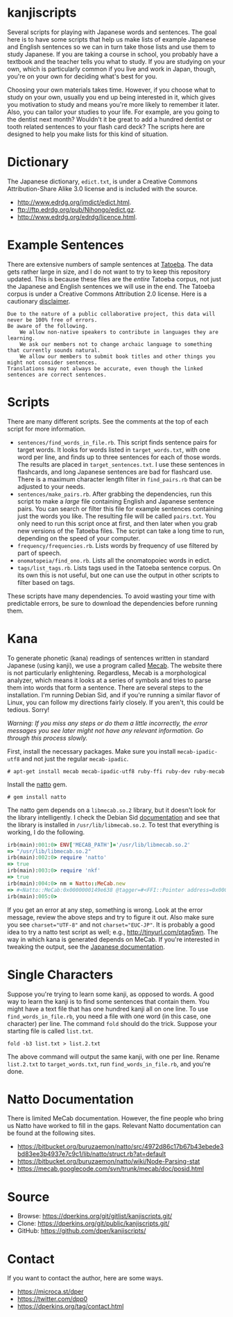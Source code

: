kanjiscripts
============

Several scripts for playing with Japanese words and sentences.  The goal here is to have some scripts that help us make lists of example Japanese and English sentences so we can in turn take those lists and use them to study Japanese.  If you are taking a course in school, you probably have a textbook and the teacher tells you what to study.  If you are studying on your own, which is particularly common if you live and work in Japan, though, you're on your own for deciding what's best for you.

Choosing your own materials takes time.  However, if you choose what to study on your own, usually you end up being interested in it, which gives you motivation to study and means you're more likely to remember it later.  Also, you can tailor your studies to your life.  For example, are you going to the dentist next month?  Wouldn't it be great to add a hundred dentist or tooth related sentences to your flash card deck?  The scripts here are designed to help you make lists for this kind of situation.


Dictionary
==========

The Japanese dictionary, `edict.txt`, is under a Creative Commons Attribution-Share Alike 3.0 license and is included with the source.

* <http://www.edrdg.org/jmdict/edict.html>.
* <ftp://ftp.edrdg.org/pub/Nihongo/edict.gz>.
* <http://www.edrdg.org/edrdg/licence.html>.


Example Sentences
=================

There are extensive numbers of sample sentences at [Tatoeba](http://tatoeba.org/eng/downloads).  The data gets rather large in size, and I do not want to try to keep this repository updated.  This is because these files are the *entire* Tatoeba corpus, not just the Japanese and English sentences we will use in the end.  The Tatoeba corpus is under a Creative Commons Attribution 2.0 license.  Here is a cautionary [disclaimer](http://en.wiki.tatoeba.org/articles/show/using-the-tatoeba-corpus).

```
Due to the nature of a public collaborative project, this data will never be 100% free of errors.
Be aware of the following.
	We allow non-native speakers to contribute in languages they are learning.
	We ask our members not to change archaic language to something that currently sounds natural.
	We allow our members to submit book titles and other things you might not consider sentences.
Translations may not always be accurate, even though the linked sentences are correct sentences.
```


Scripts
=======

There are many different scripts.  See the comments at the top of each script for more information.

* `sentences/find_words_in_file.rb`. This script finds sentence pairs for target words.  It looks for words listed in `target_words.txt`, with one word per line, and finds up to three sentences for each of those words.  The results are placed in `target_sentences.txt`.  I use these sentences in flashcards, and long Japanese sentences are bad for flashcard use.  There is a maximum character length filter in `find_pairs.rb` that can be adjusted to your needs.
* `sentences/make_pairs.rb`. After grabbing the dependencies, run this script to make a *large* file containing English and Japanese sentence pairs. You can search or filter this file for example sentences containing just the words you like.  The resulting file will be called `pairs.txt`.  You only need to run this script once at first, and then later when you grab new versions of the Tatoeba files.  The script can take a long time to run, depending on the speed of your computer.
* `frequency/frequencies.rb`.  Lists words by frequency of use filtered by part of speech.
* `onomatopeia/find_ono.rb`. Lists all the onomatopoiec words in edict.
* `tags/list_tags.rb`. Lists tags used in the Tatoeba sentence corpus.  On its own this is not useful, but one can use the output in other scripts to filter based on tags.

These scripts have many dependencies.  To avoid wasting your time with predictable errors, be sure to download the dependencies before running them.


Kana
====

To generate phonetic (kana) readings of sentences written in standard Japanese (using kanji), we use a program called [Mecab](https://code.google.com/p/mecab/).  The website there is not particularly enlightening.  Regardless, Mecab is a morphological analyzer, which means it looks at a series of symbols and tries to parse them into words that form a sentence.  There are several steps to the installation.  I'm running Debian Sid, and if you're running a similar flavor of Linux, you can follow my directions fairly closely.  If you aren't, this could be tedious.  Sorry!

*Warning: If you miss any steps or do them a little incorrectly, the error messages you see later might not have any relevant information.  Go through this process slowly.*

First, install the necessary packages.  Make sure you install `mecab-ipadic-utf8` and not just the regular `mecab-ipadic`.

    # apt-get install mecab mecab-ipadic-utf8 ruby-ffi ruby-dev ruby-mecab

Install the [natto](https://bitbucket.org/buruzaemon/natto/wiki/Installation-and-Configuration) gem.

    # gem install natto

The natto gem depends on a `libmecab.so.2` library, but it doesn't look for the library intelligently.  I check the Debian Sid [documentation](https://packages.debian.org/sid/amd64/libmecab2/filelist) and see that the library is installed in `/usr/lib/libmecab.so.2`.  To test that everything is working, I do the following.

```Ruby
irb(main):001:0> ENV['MECAB_PATH']='/usr/lib/libmecab.so.2'
=> "/usr/lib/libmecab.so.2"
irb(main):002:0> require 'natto'
=> true
irb(main):003:0> require 'nkf'
=> true
irb(main):004:0> nm = Natto::MeCab.new
=> #<Natto::MeCab:0x0000000149e638 @tagger=#<FFI::Pointer address=0x000000017aae40>, @options={}, @dicts=[#<Natto::DictionaryInfo:0x0000000149e408 type="0", filename="/var/lib/mecab/dic/debian/sys.dic", charset="UTF-8">], @version="0.996">
irb(main):005:0> 
```

If you get an error at any step, something is wrong.  Look at the error message, review the above steps and try to figure it out.  Also make sure you see `charset="UTF-8"` and not `charset="EUC-JP"`.  It is probably a good idea to try a natto test script as well; e.g., <http://tinyurl.com/ptag5wn>.  The way in which kana is generated depends on MeCab.  If you're interested in tweaking the output, see the [Japanese documentation](http://mecab.googlecode.com/svn/trunk/mecab/doc/index.html#parse).


Single Characters
=================

Suppose you're trying to learn some kanji, as opposed to words.  A good way to learn the kanji is to find some sentences that contain them.  You might have a text file that has one hundred kanji all on one line.  To use `find_words_in_file.rb`, you need a file with one word (in this case, one character) per line.  The command `fold` should do the trick.  Suppose your starting file is called `list.txt`.

    fold -b3 list.txt > list.2.txt

The above command will output the same kanji, with one per line.  Rename `list.2.txt` to `target_words.txt`, run `find_words_in_file.rb`, and you're done.


Natto Documentation
===================

There is limited MeCab documentation.  However, the fine people who bring us Natto have worked to fill in the gaps.  Relevant Natto documentation can be found at the following sites.

* <https://bitbucket.org/buruzaemon/natto/src/4972d86c17b67b43ebede3bd83ee3b4937e7c9c1/lib/natto/struct.rb?at=default>
* <https://bitbucket.org/buruzaemon/natto/wiki/Node-Parsing-stat>
* <https://mecab.googlecode.com/svn/trunk/mecab/doc/posid.html>


Source
======

* Browse: <https://dperkins.org/git/gitlist/kanjiscripts.git/>
* Clone: <https://dperkins.org/git/public/kanjiscripts.git/>
* GitHub: <https://github.com/dper/kanjiscripts/>


Contact
=======

If you want to contact the author, here are some ways.

* <https://microca.st/dper>
* <https://twitter.com/dpp0>
* <https://dperkins.org/tag/contact.html>
